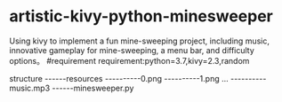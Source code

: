 # artistic-kivy-python-minesweeper
Using kivy to implement a fun mine-sweeping project, including music, innovative gameplay for mine-sweeping, a menu bar, and difficulty options。
#requirement
requirement:python=3.7,kivy=2.3,random

structure
------resources
----------0.png
----------1.png
...
----------music.mp3
------minesweeper.py
